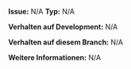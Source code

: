 **Issue:** N/A
**Typ:** N/A

**Verhalten auf Development:**
N/A

**Verhalten auf diesem Branch:**
N/A

**Weitere Informationen:**
N/A

